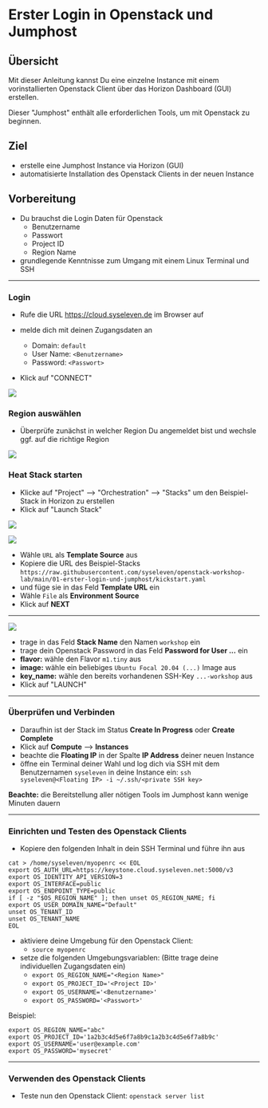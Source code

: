 # Erster Login in Openstack und Jumphost

## Übersicht

Mit dieser Anleitung kannst Du eine einzelne Instance mit einem vorinstallierten 
Openstack Client über das Horizon Dashboard (GUI) erstellen.

Dieser "Jumphost" enthält alle erforderlichen Tools, um mit Openstack zu beginnen.

## Ziel

* erstelle eine Jumphost Instance via Horizon (GUI)
* automatisierte Installation des Openstack Clients in der neuen Instance

## Vorbereitung

* Du brauchst die Login Daten für Openstack
  * Benutzername
  * Passwort
  * Project ID
  * Region Name
* grundlegende Kenntnisse zum Umgang mit einem Linux Terminal und SSH

---

### Login

* Rufe die URL https://cloud.syseleven.de im Browser auf

* melde dich mit deinen Zugangsdaten an
  * Domain: `default`
  * User Name: `<Benutzername>`
  * Password: `<Passwort>`
* Klick auf "CONNECT"

![](images/01-login-window.png)

### Region auswählen

* Überprüfe zunächst in welcher Region Du angemeldet bist und wechsle ggf. auf die richtige Region

![](images/02-select-region.png)

### Heat Stack starten

* Klicke auf "Project" --> "Orchestration" --> "Stacks" um den Beispiel-Stack in Horizon zu erstellen
* Klick auf "Launch Stack"

![](images/03-orchestration-stacks.png)

![](images/04-select-stack-template.png)

* Wähle `URL` als **Template Source** aus
* Kopiere die URL des Beispiel-Stacks `https://raw.githubusercontent.com/syseleven/openstack-workshop-lab/main/01-erster-login-und-jumphost/kickstart.yaml`
* und füge sie in das Feld **Template URL** ein
* Wähle `File` als **Environment Source**
* Klick auf **NEXT**
---

![](images/05-launch-stack.png)

* trage in das Feld **Stack Name** den Namen `workshop` ein
* trage dein Openstack Password in das Feld **Password for User ...** ein
* **flavor:** wähle den Flavor `m1.tiny` aus
* **image:** wähle ein beliebiges `Ubuntu Focal 20.04 (...)` Image aus
* **key_name:** wähle den bereits vorhandenen SSH-Key `...-workshop` aus
* Klick auf "LAUNCH"

---

### Überprüfen und Verbinden

* Daraufhin ist der Stack im Status **Create In Progress** oder **Create Complete**
* Klick auf **Compute** --> **Instances**
* beachte die **Floating IP** in der Spalte **IP Address** deiner neuen Instance
* öffne ein Terminal deiner Wahl und log dich via SSH mit dem Benutzernamen `syseleven` in deine Instance ein:
`ssh syseleven@<Floating IP> -i ~/.ssh/<private SSH key>`

**Beachte:** die Bereitstellung aller nötigen Tools im Jumphost kann wenige Minuten dauern

---

### Einrichten und Testen des Openstack Clients

* Kopiere den folgenden Inhalt in dein SSH Terminal und führe ihn aus

```
cat > /home/syseleven/myopenrc << EOL
export OS_AUTH_URL=https://keystone.cloud.syseleven.net:5000/v3
export OS_IDENTITY_API_VERSION=3
export OS_INTERFACE=public
export OS_ENDPOINT_TYPE=public
if [ -z "$OS_REGION_NAME" ]; then unset OS_REGION_NAME; fi
export OS_USER_DOMAIN_NAME="Default"
unset OS_TENANT_ID
unset OS_TENANT_NAME
EOL
```

* aktiviere deine Umgebung für den Openstack Client: 
  * `source myopenrc`
* setze die folgenden Umgebungsvariablen: (Bitte trage deine individuellen Zugangsdaten ein)
  * `export OS_REGION_NAME="<Region Name>"`
  * `export OS_PROJECT_ID='<Project ID>'` 
  * `export OS_USERNAME='<Benutzername>'`
  * `export OS_PASSWORD='<Passwort>'` 

Beispiel:
```
export OS_REGION_NAME="abc"
export OS_PROJECT_ID='1a2b3c4d5e6f7a8b9c1a2b3c4d5e6f7a8b9c'
export OS_USERNAME='user@example.com'
export OS_PASSWORD='mysecret'
```

---

### Verwenden des Openstack Clients

* Teste nun den Openstack Client: `openstack server list`
